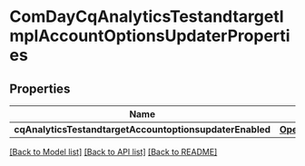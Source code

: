 # ComDayCqAnalyticsTestandtargetImplAccountOptionsUpdaterProperties

## Properties
Name | Type | Description | Notes
------------ | ------------- | ------------- | -------------
**cqAnalyticsTestandtargetAccountoptionsupdaterEnabled** | [**OpenAPI\Server\Model\ConfigNodePropertyBoolean**](ConfigNodePropertyBoolean.md) |  | [optional] 

[[Back to Model list]](../README.md#documentation-for-models) [[Back to API list]](../README.md#documentation-for-api-endpoints) [[Back to README]](../README.md)


